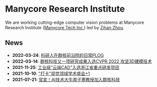 # Manycore Research Institute 

We are working cutting-edge computer vision problems at Manycore Research Institute ([Manycore Tech Inc.](https://kujiale.com/)) led by [Zihan Zhou](https://zihan-z.github.io/).

## News

* **2022-03-24**: [科研人在群核前沿院的日常PLOG](https://mp.weixin.qq.com/s/BWXyYpVM1-3y1D5OFtkyRg)
* **2022-03-14**: [群核科技又一项研究成果入选CVPR 2022 攻坚3D建模技术](https://mp.weixin.qq.com/s/VK2LZB7Snk-6LQ-05LpZ2A)
* **2021-11-25**: [工业级“云端CAD”入选浙江省重点研发项目](https://mp.weixin.qq.com/s/JkaSryI_aKbB_wFHlfPLgg)
* **2021-10-10**: ["打卡"视觉领域学术盛会+1](https://mp.weixin.qq.com/s/CHCKxXJpYJJ7yNtLmemIyA)
* **2021-07-21**: [官宣！AI技术大牛周子寒教授加入群核科技](https://mp.weixin.qq.com/s/G0rZw_Zs26EDXForzag9Tw)
